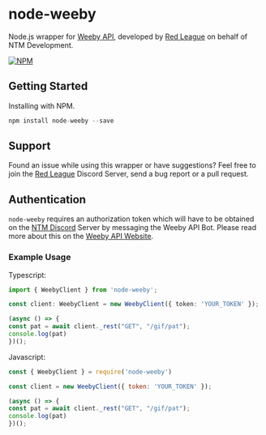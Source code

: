 # node-weeby
Node.js wrapper for [Weeby API](https://weebyapi.ntmnathan.com/), developed by [Red League](https://github.com/redleague) on behalf of NTM Development.

[![NPM](https://nodei.co/npm/node-weeby.png?downloads=true&downloadRank=true&stars=true)](https://nodei.co/npm/node-weeby/)

## Getting Started
Installing with NPM.
```js
npm install node-weeby --save
```

## Support
Found an issue while using this wrapper or have suggestions? Feel free to join the [Red League](https://discord.gg/HCjEmNpp8t) Discord Server, send a bug report or a pull request.

## Authentication
`node-weeby` requires an authorization token which will have to be obtained on the [NTM Discord](https://weebyapi.xyz/discord) Server by messaging the Weeby API Bot. Please read more about this on the [Weeby API Website](https://weebyapi.xyz/).

### Example Usage

Typescript:

```ts
import { WeebyClient } from 'node-weeby';

const client: WeebyClient = new WeebyClient({ token: 'YOUR_TOKEN' });

(async () => {
const pat = await client._rest("GET", "/gif/pat");
console.log(pat)
})();
```

Javascript:

```js
const { WeebyClient } = require('node-weeby')

const client = new WeebyClient({ token: 'YOUR_TOKEN' });

(async () => {
const pat = await client._rest("GET", "/gif/pat");
console.log(pat)
})();

```